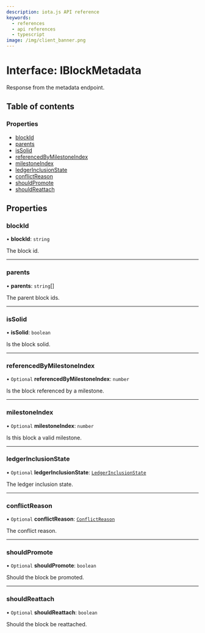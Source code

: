 ```yaml
---
description: iota.js API reference
keywords:
  - references
  - api references
  - typescript
image: /img/client_banner.png
---
```


# Interface: IBlockMetadata

Response from the metadata endpoint.

## Table of contents

### Properties

- [blockId](IBlockMetadata.md#blockid)
- [parents](IBlockMetadata.md#parents)
- [isSolid](IBlockMetadata.md#issolid)
- [referencedByMilestoneIndex](IBlockMetadata.md#referencedbymilestoneindex)
- [milestoneIndex](IBlockMetadata.md#milestoneindex)
- [ledgerInclusionState](IBlockMetadata.md#ledgerinclusionstate)
- [conflictReason](IBlockMetadata.md#conflictreason)
- [shouldPromote](IBlockMetadata.md#shouldpromote)
- [shouldReattach](IBlockMetadata.md#shouldreattach)

## Properties

### blockId

• **blockId**: `string`

The block id.

---

### parents

• **parents**: `string`[]

The parent block ids.

---

### isSolid

• **isSolid**: `boolean`

Is the block solid.

---

### referencedByMilestoneIndex

• `Optional` **referencedByMilestoneIndex**: `number`

Is the block referenced by a milestone.

---

### milestoneIndex

• `Optional` **milestoneIndex**: `number`

Is this block a valid milestone.

---

### ledgerInclusionState

• `Optional` **ledgerInclusionState**: [`LedgerInclusionState`](../api_ref.md#ledgerinclusionstate)

The ledger inclusion state.

---

### conflictReason

• `Optional` **conflictReason**: [`ConflictReason`](../enums/ConflictReason.md)

The conflict reason.

---

### shouldPromote

• `Optional` **shouldPromote**: `boolean`

Should the block be promoted.

---

### shouldReattach

• `Optional` **shouldReattach**: `boolean`

Should the block be reattached.
